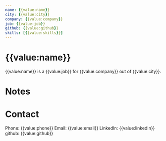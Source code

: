 ```yaml
---
name: {{value:name}}
city: {{value:city}}
company: {{value:company}}
job: {{value:job}}
github: {{value:github}}
skills: [{{value:skills}}]
---
```


# {{value:name}}
{{value:name}} is a {{value:job}} for {{value:company}} out of {{value:city}}.

# Notes

# Contact
Phone: {{value:phone}}
Email: {{value:email}}
LinkedIn: {{value:linkedIn}}
github: {{value:github}}